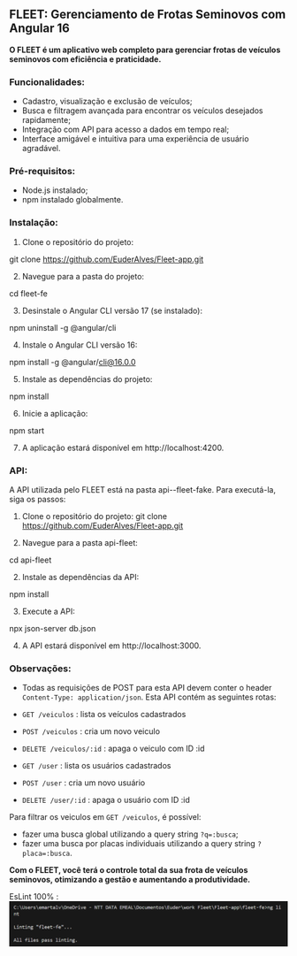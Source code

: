 ## <a name="_ozlyr4ebt1m5"></a>**FLEET: Gerenciamento de Frotas Seminovos com Angular 16**

**O FLEET é um aplicativo web completo para gerenciar frotas de veículos seminovos com eficiência e praticidade.**

### <a name="_vv3lje4mcjhl"></a>**Funcionalidades:**

- Cadastro, visualização e exclusão de veículos;
- Busca e filtragem avançada para encontrar os veículos desejados rapidamente;
- Integração com API para acesso a dados em tempo real;
- Interface amigável e intuitiva para uma experiência de usuário agradável.

### <a name="_zakvfzwiagy5"></a>**Pré-requisitos:**

- Node.js instalado;
- npm instalado globalmente.

### <a name="_uszv042glce8"></a>**Instalação:**

1. Clone o repositório do projeto:

git clone https://github.com/EuderAlves/Fleet-app.git

2. Navegue para a pasta do projeto:

cd fleet-fe

3. Desinstale o Angular CLI versão 17 (se instalado):

npm uninstall -g @angular/cli

4. Instale o Angular CLI versão 16:

npm install -g @angular/cli@16.0.0

5. Instale as dependências do projeto:

npm install

6. Inicie a aplicação:

npm start

7. A aplicação estará disponível em http://localhost:4200.

### <a name="_960iv08rgjz0"></a>**API:**

A API utilizada pelo FLEET está na pasta api--fleet-fake. Para executá-la, siga os passos:

1. Clone o repositório do projeto:
   git clone https://github.com/EuderAlves/Fleet-app.git

2. Navegue para a pasta api-fleet:

cd api-fleet

2. Instale as dependências da API:

npm install

3. Execute a API:

npx json-server db.json

4. A API estará disponível em http://localhost:3000.

### <a name="_kxfzsg6le9sd"></a>**Observações:**

- Todas as requisições de POST para esta API devem conter o header `Content-Type: application/json`.
  Esta API contém as seguintes rotas:

- `GET /veiculos` : lista os veículos cadastrados
- `POST /veiculos` : cria um novo veiculo
- `DELETE /veiculos/:id` : apaga o veiculo com ID :id

- `GET /user` : lista os usuários cadastrados
- `POST /user` : cria um novo usuário
- `DELETE /user/:id` : apaga o usuário com ID :id

Para filtrar os veiculos em `GET /veiculos`, é possível:

- fazer uma busca global utilizando a query string `?q=:busca`;
- fazer uma busca por placas individuais utilizando a query string `?placa=:busca`.

**Com o FLEET, você terá o controle total da sua frota de veículos seminovos, otimizando a gestão e aumentando a produtividade.**

EsLint 100% :
![alt text](image.png)
